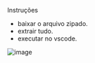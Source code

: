 Instruções

- baixar o arquivo zipado.
- extrair tudo.
- executar no vscode.

![image](https://github.com/Baabie/atividade-final-front-end1/assets/90418544/cb5bceea-b90e-48f8-9fe7-6c289f066e76)
